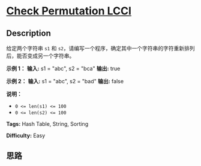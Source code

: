 # [Check Permutation LCCI][title]

## Description

给定两个字符串 `s1` 和 `s2`，请编写一个程序，确定其中一个字符串的字符重新排列后，能否变成另一个字符串。

**示例 1：**
            **输入:** s1 = "abc", s2 = "bca"    **输出:** true     

**示例 2：**
            **输入:** s1 = "abc", s2 = "bad"    **输出:** false    

**说明：**

  * `0 <= len(s1) <= 100 `
  * `0 <= len(s2) <= 100 `


**Tags:** Hash Table, String, Sorting

**Difficulty:** Easy

## 思路

[title]: https://leetcode-cn.com/problems/check-permutation-lcci
